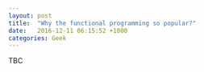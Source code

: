 ```yaml
---
layout: post
title:  "Why the functional programming so popular?"
date:   2016-12-11 06:15:52 +1000
categories: Geek
---
```


TBC
